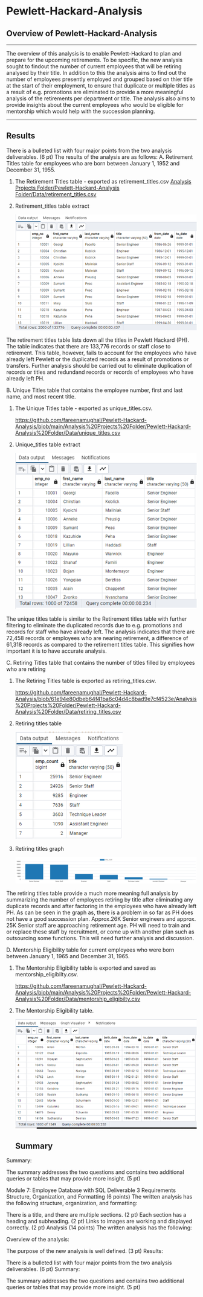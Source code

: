 # Pewlett-Hackard-Analysis
## Overview of Pewlett-Hackard-Analysis
---

The overview of this analysis is to enable Pewlett-Hackard to plan and prepare for the upcoming retirements. To be specific, the new analysis sought to findout the number of current employees that will be retiring analysed by their title. In addition to this the analysis aims to find out the number of employees presently employed and grouped based on thier title at the start of their employment, to ensure that duplicate or multiple titles as a result of e.g. promotions are eliminated to provide a more meaningful analysis of the retirements per department or title. The analysis also aims to provide insights about the current employees who would be eligible for mentorship which would help with the succession planning. 

---

## Results
There is a bulleted list with four major points from the two analysis deliverables. (6 pt)
The results of the analysis are as follows:
A. Retirement Titles table for employees who are born between January 1, 1952 and December 31, 1955.
  
  1. The Retirement Titles table - exported as retirement_titles.csv
     [Analysis Projects Folder/Pewlett-Hackard-Analysis Folder/Data/retirement_titles.csv](https://github.com/fareenamughal/Pewlett-Hackard-Analysis/blob/615cd04da28b7da500f5c9d4975cd7f1a0103f87/Analysis%20Projects%20Folder/Pewlett-Hackard-Analysis%20Folder/Data/retirement_titles.csv)


  2. Retirement_titles table extract

     ![Retirement_titles_tbl_extract](https://github.com/fareenamughal/Pewlett-Hackard-Analysis/blob/6d69c05ce9c706aa7208f264d8ea372d8ea86587/Analysis%20Projects%20Folder/Pewlett-Hackard-Analysis%20Folder/Queries/Retirement_titles_tbl_extract.PNG)
  
   The retirement titles table lists down all the titles in Pewlett Hackard (PH). The table indicates that there are 133,776 records or staff close to retirement. This    table, however, fails to account for the employees who have already left Pewlett or the duplicated records as a result of promotions or transfers. Further analysis    should be carried out to eliminate duplication of records or titles and redundand records or records of employees who have already left PH.


B. Unique Titles table that contains the employee number, first and last name, and most recent title.
  
  1. The Unique Titles table - exported as unique_titles.csv. 
    
     https://github.com/fareenamughal/Pewlett-Hackard-Analysis/blob/main/Analysis%20Projects%20Folder/Pewlett-Hackard-Analysis%20Folder/Data/unique_titles.csv

  2. Unique_titles table extract
     
      ![Unique_titles_tbl_extract](https://github.com/fareenamughal/Pewlett-Hackard-Analysis/blob/a34976e293e6b5807e77e861353a2db0889f24c1/Analysis%20Projects%20Folder/Pewlett-Hackard-Analysis%20Folder/Queries/Unique_titles_tbl_extract.PNG)
     
     
   The unique titles table is similar to the Retirement titles table with further filtering to eliminate the duplicated records due to e.g. promotions and records for    staff who have already left. The analysis indicates that there are 72,458 records or employees who are nearing retirement, a difference of 61,318 records as            compared to the retirement titles table. This signifies how important it is to have accurate analysis.  


C. Retiring Titles table that contains the number of titles filled by employees who are retiring
  
  1. The Retiring Titles table is exported as retiring_titles.csv.
    
      https://github.com/fareenamughal/Pewlett-Hackard-Analysis/blob/61e94e80dbeb64f41ba6c04d4c8bad9e7cf4523e/Analysis%20Projects%20Folder/Pewlett-Hackard-Analysis%20Folder/Data/retiring_titles.csv

  2. Retiring titles table
  
     ![Retiring_titles_tbl](https://github.com/fareenamughal/Pewlett-Hackard-Analysis/blob/852a257caa3a769e8800763f500b8b5cca568256/Analysis%20Projects%20Folder/Pewlett-Hackard-Analysis%20Folder/Queries/Retiring_titles_tbl.PNG)     
     
  3. Retiring titles graph
   
      ![Retiring_titles_tbl](https://github.com/fareenamughal/Pewlett-Hackard-Analysis/blob/176b4efaf7259b060b1343121aec7e15b40b7b09/Analysis%20Projects%20Folder/Pewlett-Hackard-Analysis%20Folder/Queries/Unique_titles_graph.png)
      
   The retiring titles table provide a much more meaning full analysis by summarizing the number of employees retiring by title after eliminating any duplicate records    and after factoring in the employees who have already left PH. As can be seen in the graph as, there is a problem in so far as PH does not have a good succession      plan. Approx.26K Senior engineers and approx. 25K Senior staff are approaching retirement age. PH will need to train and or replace these staff by recruitment, or      come up with another plan such as outsourcing some functions. This will need further analysis and discussion.   
      
D. Mentorship Eligibility table for current employees who were born between January 1, 1965 and December 31, 1965.
  
  1. The Mentorship Eligibility table is exported and saved as mentorship_eligibilty.csv.
      
      https://github.com/fareenamughal/Pewlett-Hackard-Analysis/blob/main/Analysis%20Projects%20Folder/Pewlett-Hackard-Analysis%20Folder/Data/mentorship_eligibilty.csv
      
  2. The Mentorship Eligibility table.

       ![Mentorship Eligibility_tbl](https://github.com/fareenamughal/Pewlett-Hackard-Analysis/blob/7e4671956572e0f6b38f89d6b37f68b4ebf72ea8/Analysis%20Projects%20Folder/Pewlett-Hackard-Analysis%20Folder/Queries/Mentorship_eligibility_tbl_extract.PNG) 
       
       
       
       
       ## Summary



Summary:

The summary addresses the two questions and contains two additional queries or tables that may provide more insight. (5 pt)









Module 7: Employee Database with SQL
Deliverable 3 Requirements
Structure, Organization, and Formatting (6 points)
The written analysis has the following structure, organization, and formatting:

There is a title, and there are multiple sections. (2 pt)
Each section has a heading and subheading. (2 pt)
Links to images are working and displayed correctly. (2 pt)
Analysis (14 points)
The written analysis has the following:

Overview of the analysis:

The purpose of the new analysis is well defined. (3 pt)
Results:

There is a bulleted list with four major points from the two analysis deliverables. (6 pt)
Summary:

The summary addresses the two questions and contains two additional queries or tables that may provide more insight. (5 pt)

